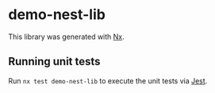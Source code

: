# demo-nest-lib

This library was generated with [Nx](https://nx.dev).

## Running unit tests

Run `nx test demo-nest-lib` to execute the unit tests via [Jest](https://jestjs.io).
